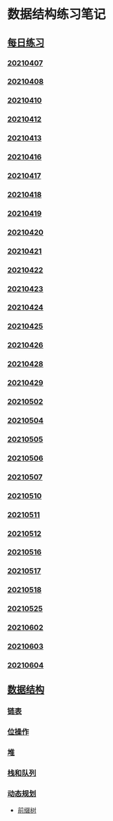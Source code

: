 # 数据结构练习笔记
## [每日练习][1]
### [20210407](https://github.com/fengxiao2019/AlgoPractice/tree/master/daily/L20210407-link)
### [20210408](https://github.com/fengxiao2019/AlgoPractice/tree/master/daily/L20210408-link)
### [20210410](https://github.com/fengxiao2019/AlgoPractice/tree/master/daily/L20210410-link)
### [20210412](https://github.com/fengxiao2019/AlgoPractice/tree/master/daily/L20210412-link)
### [20210413](https://github.com/fengxiao2019/AlgoPractice/tree/master/daily/L20210413-bs)
### [20210416](https://github.com/fengxiao2019/AlgoPractice/tree/master/daily/L20210416-bs)
### [20210417](https://github.com/fengxiao2019/AlgoPractice/tree/master/daily/L20210417)
### [20210418](https://github.com/fengxiao2019/AlgoPractice/tree/master/daily/L20210418)
### [20210419](https://github.com/fengxiao2019/AlgoPractice/tree/master/daily/L20210419)
### [20210420](https://github.com/fengxiao2019/AlgoPractice/tree/master/daily/L20210420)
### [20210421](https://github.com/fengxiao2019/AlgoPractice/tree/master/daily/L20210421)
### [20210422](https://github.com/fengxiao2019/AlgoPractice/tree/master/daily/L20210422)
### [20210423](https://github.com/fengxiao2019/AlgoPractice/tree/master/daily/L20210423)
### [20210424](https://github.com/fengxiao2019/AlgoPractice/tree/master/daily/L20210424)
### [20210425](https://github.com/fengxiao2019/AlgoPractice/tree/master/daily/L20210425)
### [20210426](https://github.com/fengxiao2019/AlgoPractice/tree/master/daily/L20210426)
### [20210428](https://github.com/fengxiao2019/AlgoPractice/tree/master/daily/L20210428)
### [20210429](https://github.com/fengxiao2019/AlgoPractice/tree/master/daily/L20210429)
### [20210502](https://github.com/fengxiao2019/AlgoPractice/tree/master/daily/L20210502)
### [20210504](https://github.com/fengxiao2019/AlgoPractice/tree/master/daily/L20210504)
### [20210505](https://github.com/fengxiao2019/AlgoPractice/tree/master/daily/L20210505)
### [20210506](https://github.com/fengxiao2019/AlgoPractice/tree/master/daily/L20210506)
### [20210507](https://github.com/fengxiao2019/AlgoPractice/tree/master/daily/L20210507)
### [20210510](https://github.com/fengxiao2019/AlgoPractice/tree/master/daily/L20210510)
### [20210511](https://github.com/fengxiao2019/AlgoPractice/tree/master/daily/L20210511)
### [20210512](https://github.com/fengxiao2019/AlgoPractice/tree/master/daily/L20210512)
### [20210516](https://github.com/fengxiao2019/AlgoPractice/tree/master/daily/L20210516)
### [20210517](https://github.com/fengxiao2019/AlgoPractice/tree/master/daily/L20210517)
### [20210518](https://github.com/fengxiao2019/AlgoPractice/tree/master/daily/L20210518)
### [20210525](https://github.com/fengxiao2019/AlgoPractice/tree/master/daily/L20210525)
### [20210602](https://github.com/fengxiao2019/AlgoPractice/tree/master/daily/L20210602)
### [20210603](https://github.com/fengxiao2019/AlgoPractice/tree/master/daily/L20210603)
### [20210604](https://github.com/fengxiao2019/AlgoPractice/tree/master/daily/L20210604)
## [数据结构][2]
### [链表][3]
### [位操作][4]
### [堆][5]
### [栈和队列][6]
### [动态规划][7]
- [前缀树][8]





[1]:	https://github.com/fengxiao2019/AlgoPractice/tree/master/daily "每日练习"
[2]:	https://github.com/fengxiao2019/AlgoPractice/tree/master/DataStructure "数据结构"
[3]:	https://github.com/fengxiao2019/AlgoPractice/tree/master/DataStructure/link "链表"
[4]:	https://github.com/fengxiao2019/AlgoPractice/tree/master/DataStructure/bits
[5]:	https://github.com/fengxiao2019/AlgoPractice/tree/master/DataStructure/heap "heap"
[6]:	https://github.com/fengxiao2019/AlgoPractice/tree/master/DataStructure/stack
[7]:	https://github.com/fengxiao2019/AlgoPractice/tree/master/DataStructure/dp
[8]:	https://github.com/fengxiao2019/AlgoPractice/blob/master/DataStructure/tree/trie.md
